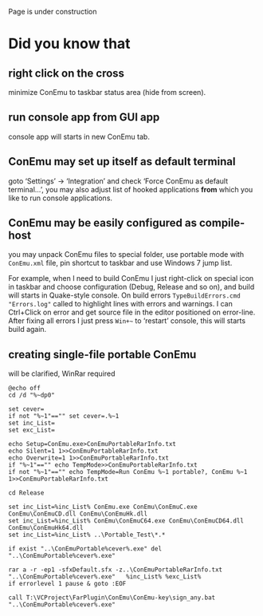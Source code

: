 ﻿Page is under construction

# Did you know that #

## right click on the cross ##
minimize ConEmu to taskbar status area (hide from screen).

## run console app from GUI app ##
console app will starts in new ConEmu tab.

## ConEmu may set up itself as default terminal ##
goto ‘Settings’ -> ‘Integration’ and check ‘Force ConEmu as default terminal...’,
you may also adjust list of hooked applications **from** which you like to run console applications.

## ConEmu may be easily configured as compile-host ##
you may unpack ConEmu files to special folder, use portable mode with `ConEmu.xml` file,
pin shortcut to taskbar and use Windows 7 jump list.

For example, when I need to build ConEmu I just right-click on special icon in taskbar and
choose configuration (Debug, Release and so on), and build will starts in Quake-style console.
On build errors `TypeBuildErrors.cmd "Errors.log"` called to highlight lines with errors and warnings.
I can Ctrl+Click on error and get source file in the editor positioned on error-line.
After fixing all errors I just press `Win+~` to ‘restart’ console, this will starts build again.

## creating single-file portable ConEmu ##
will be clarified, WinRar required
```
@echo off
cd /d "%~dp0"

set cever=
if not "%~1"=="" set cever=.%~1
set inc_List=
set exc_List=

echo Setup=ConEmu.exe>ConEmuPortableRarInfo.txt
echo Silent=1 1>>ConEmuPortableRarInfo.txt
echo Overwrite=1 1>>ConEmuPortableRarInfo.txt
if "%~1"=="" echo TempMode>>ConEmuPortableRarInfo.txt
if not "%~1"=="" echo TempMode=Run ConEmu %~1 portable?, ConEmu %~1 1>>ConEmuPortableRarInfo.txt

cd Release

set inc_List=%inc_List% ConEmu.exe ConEmu\ConEmuC.exe ConEmu\ConEmuCD.dll ConEmu\ConEmuHk.dll
set inc_List=%inc_List% ConEmu\ConEmuC64.exe ConEmu\ConEmuCD64.dll ConEmu\ConEmuHk64.dll
set inc_List=%inc_List% ..\Portable_Test\*.*

if exist "..\ConEmuPortable%cever%.exe" del "..\ConEmuPortable%cever%.exe"

rar a -r -ep1 -sfxDefault.sfx -z..\ConEmuPortableRarInfo.txt "..\ConEmuPortable%cever%.exe"   %inc_List% %exc_List%
if errorlevel 1 pause & goto :EOF

call T:\VCProject\FarPlugin\ConEmu\ConEmu-key\sign_any.bat "..\ConEmuPortable%cever%.exe"
```